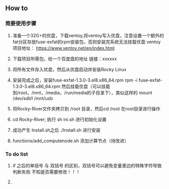 ## How to

### 简要使用步骤
1. 准备一个32G+的优盘，下载ventoy,将ventoy写入优盘，注意设置一个额外的fat分区存放fuse-exfat的rpm安装包，否则安装完系统无法挂载优盘
ventoy 项目地址：
https://www.ventoy.net/en/index.html
2. 下载项目所需包，给一个百度盘的地址
链接：xxxxxx

3. 将所有文件存入优盘，然后从优盘启动并安装Rocky Linux

4. 安装完成之后，安装fuse-exfat-1.3.0-3.el8.x86_64.rpm
rpm -i fuse-exfat-1.3.0-3.el8.x86_64.rpm
然后挂载优盘（可以挂载到/root，/mnt，/media，/run/media的子目录下），类似这样的
mount /dev/sdb1 /mnt/usb

5. 将Rocky-River文件夹拷贝到 /root 目录，然后cd /root 在root目录进行操作

6. cd Rocky-River; 执行 sh ini.sh 进行初始化设置

7. 成功产生 Install.sh之后 ./Install.sh 进行安装

8. functions/add_computenode.sh 添加计算节点（待改进）

### To do list
1. if 之后的单括号 与 双括号 的区别，双括号可以避免变量里边的特殊字符导致判断失败
   不知是否需要修改！！！

2. 

